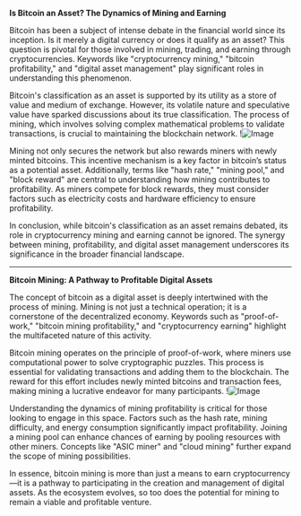 **Is Bitcoin an Asset? The Dynamics of Mining and Earning**

Bitcoin has been a subject of intense debate in the financial world since its inception. Is it merely a digital currency or does it qualify as an asset? This question is pivotal for those involved in mining, trading, and earning through cryptocurrencies. Keywords like "cryptocurrency mining," "bitcoin profitability," and "digital asset management" play significant roles in understanding this phenomenon.

Bitcoin's classification as an asset is supported by its utility as a store of value and medium of exchange. However, its volatile nature and speculative value have sparked discussions about its true classification. The process of mining, which involves solving complex mathematical problems to validate transactions, is crucial to maintaining the blockchain network. !![Image](https://github.com/user-attachments/assets/3be06921-4469-491d-bd37-5f14c53422b7)

Mining not only secures the network but also rewards miners with newly minted bitcoins. This incentive mechanism is a key factor in bitcoin’s status as a potential asset. Additionally, terms like "hash rate," "mining pool," and "block reward" are central to understanding how mining contributes to profitability. As miners compete for block rewards, they must consider factors such as electricity costs and hardware efficiency to ensure profitability.

In conclusion, while bitcoin's classification as an asset remains debated, its role in cryptocurrency mining and earning cannot be ignored. The synergy between mining, profitability, and digital asset management underscores its significance in the broader financial landscape.

---

**Bitcoin Mining: A Pathway to Profitable Digital Assets**

The concept of bitcoin as a digital asset is deeply intertwined with the process of mining. Mining is not just a technical operation; it is a cornerstone of the decentralized economy. Keywords such as "proof-of-work," "bitcoin mining profitability," and "cryptocurrency earning" highlight the multifaceted nature of this activity.

Bitcoin mining operates on the principle of proof-of-work, where miners use computational power to solve cryptographic puzzles. This process is essential for validating transactions and adding them to the blockchain. The reward for this effort includes newly minted bitcoins and transaction fees, making mining a lucrative endeavor for many participants. !![Image](https://github.com/user-attachments/assets/3be06921-4469-491d-bd37-5f14c53422b7)

Understanding the dynamics of mining profitability is critical for those looking to engage in this space. Factors such as the hash rate, mining difficulty, and energy consumption significantly impact profitability. Joining a mining pool can enhance chances of earning by pooling resources with other miners. Concepts like "ASIC miner" and "cloud mining" further expand the scope of mining possibilities.

In essence, bitcoin mining is more than just a means to earn cryptocurrency—it is a pathway to participating in the creation and management of digital assets. As the ecosystem evolves, so too does the potential for mining to remain a viable and profitable venture.